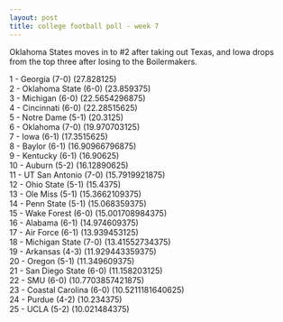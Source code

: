 ```yaml
---
layout: post
title: college football poll - week 7
---
```


Oklahoma States moves in to #2 after taking out Texas, and Iowa drops from
the top three after losing to the Boilermakers.

1 - Georgia (7-0) (27.828125)  
2 - Oklahoma State (6-0) (23.859375)  
3 - Michigan (6-0) (22.5654296875)  
4 - Cincinnati (6-0) (22.28515625)  
5 - Notre Dame (5-1) (20.3125)  
6 - Oklahoma (7-0) (19.970703125)  
7 - Iowa (6-1) (17.3515625)  
8 - Baylor (6-1) (16.90966796875)  
9 - Kentucky (6-1) (16.90625)  
10 - Auburn (5-2) (16.12890625)  
11 - UT San Antonio (7-0) (15.7919921875)  
12 - Ohio State (5-1) (15.4375)  
13 - Ole Miss (5-1) (15.3662109375)  
14 - Penn State (5-1) (15.068359375)  
15 - Wake Forest (6-0) (15.001708984375)  
16 - Alabama (6-1) (14.974609375)  
17 - Air Force (6-1) (13.939453125)  
18 - Michigan State (7-0) (13.41552734375)  
19 - Arkansas (4-3) (11.929443359375)  
20 - Oregon (5-1) (11.349609375)  
21 - San Diego State (6-0) (11.158203125)  
22 - SMU (6-0) (10.7703857421875)  
23 - Coastal Carolina (6-0) (10.5211181640625)  
24 - Purdue (4-2) (10.234375)  
25 - UCLA (5-2) (10.021484375)  
